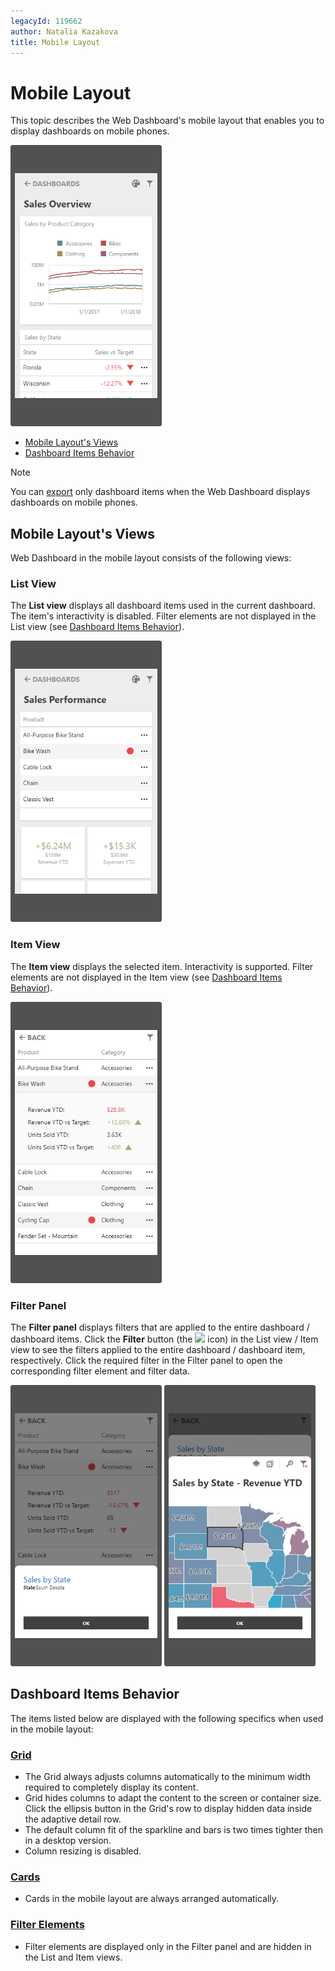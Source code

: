 ```yaml
---
legacyId: 119662
author: Natalia Kazakova
title: Mobile Layout
---
```

# Mobile Layout

This topic describes the Web Dashboard's mobile layout that enables you to display dashboards on mobile phones.

![WebDashboard_MobileLayout_Main](../../images/webdashboard_mobilelayout_main131711.png)

- [Mobile Layout's Views](#mobile-layouts-views)
- [Dashboard Items Behavior](#dashboard-items-behavior)

> [!Note]
> You can [export](exporting.md) only dashboard items when the Web Dashboard displays dashboards on mobile phones.

## Mobile Layout's Views

Web Dashboard in the mobile layout consists of the following views:

### List View

The **List view** displays all dashboard items used in the current dashboard. The item's interactivity is disabled. Filter elements are not displayed in the List view (see [Dashboard Items Behavior](#dashboard-items-behavior)).

![List View](../../images/wdd-mobileLayout-listView.png) 

### Item View
The **Item view** displays the selected item. Interactivity is supported. Filter elements are not displayed in the Item view (see [Dashboard Items Behavior](#dashboard-items-behavior)).

![Item View](../../images/wdd-mobileLayout-itemView.png)
### Filter Panel
The **Filter panel** displays filters that are applied to the entire dashboard / dashboard items. Click the **Filter** button (the ![](../../images/web-dashboard-item-caption-filters-icon.png) icon) in the List view / Item view to see the filters applied to the entire dashboard / dashboard item, respectively. Click the required filter in the Filter panel to open the corresponding filter element and filter data.

![Filter Panel](../../images/wdd-mobileLayout-filterPanel.png) ![Filter Element](../../images/wdd-mobileLayout-filterElement.png)

## Dashboard Items Behavior

The items listed below are displayed with the following specifics when used in the mobile layout:

### [Grid](dashboard-items/grid.md)

- The Grid always adjusts columns automatically to the minimum width required to completely display its content.
- Grid hides columns to adapt the content to the screen or container size. Click the ellipsis button in the Grid's row to display hidden data inside the adaptive detail row.
- The default column fit of the sparkline and bars is two times tighter then in a desktop version.
- Column resizing is disabled.

### [Cards](dashboard-items/cards.md)

- Cards in the mobile layout are always arranged automatically.

### [Filter Elements](dashboard-items/filter-elements.md)

- Filter elements are displayed only in the Filter panel and are hidden in the List and Item views.
